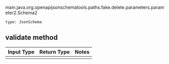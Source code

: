 main.java.org.openapijsonschematools.paths.fake.delete.parameters.parameter2.Schema2
```
type: JsonSchema
```

## validate method
Input Type | Return Type | Notes
------------ | ------------- | -------------
 |  |
